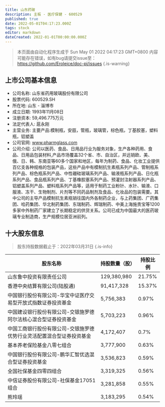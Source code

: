 ```yaml
---
title: 山东药玻
description: 主板 - 医疗保健 - 600529
published: true
date: 2022-05-01T04:17:23.000Z
tags: stock
editor: markdown
dateCreated: 2022-01-01T00:00:00.000Z
---
```


> 本页面由自动化程序生成于 Sun May 01 2022 04:17:23 GMT+0800
> 内容可能存在错误，如有bug请提交issue至：https://github.com/Eroleice/doc-pi/issues
{.is-warning}

## 上市公司基本信息
- 公司名称: 山东省药用玻璃股份有限公司
- 股票代码: 600529.SH
- 所在地: 山东 - 淄博市
- 成立日期: 1993年11月08日
- 注册资本: 59,496.775万元
- 法定代表人: 扈永刚
- 主营业务: 主要产品:模制瓶，安瓿，管瓶，玻璃管，棕色瓶，丁基胶塞，塑料瓶，铝塑盖
- 公司官网: www.pharmglass.com
- 公司介绍: 公司以医药、食品、日用品行业为服务对象，生产各种药用、食品、日用品包装材料,产品市场覆盖32个省、市、自治区，并远销欧、美、俄、日、韩、东南亚等60多个国家和地区，每年为制药、食品、化妆工业提供百亿支各种规格的包装产品，这些产品中有模制抗生素瓶系列产品、管制瓶系列产品、棕色瓶系列产品、中性硼硅玻璃系列产品、输液瓶系列产品、日化瓶系列产品、食品瓶系列产品、丁基橡胶塞系列产品、预灌封注射器系列产品、铝塑盖系列产品、塑料瓶系列产品等，适用于制药工业粉针、水针、输液、口服液、冻干、生物制剂、片剂等不同药品制剂及食品、化妆品的包装需要。其中公司的主导产品模制抗生素瓶销往国内外各制药企业，与上药集团、广药集团、哈药集团、华北制药集团、东瑞制药、辉瑞制药、中美上海施贵宝等1200多家中外制药厂家建立了长期稳定的供货关系。公司已成为中国最大的医药玻璃专业制造商，生产规模位居亚洲前列。


## 十大股东信息
> 股东持股数据截止于：2022年03月31日
{.is-info}

| 股东名称 | 持股数量（股） | 持股比例 |
| --- | --- | --- |
| 山东鲁中投资有限责任公司 | 129,380,980 | 21.75% |
| 香港中央结算有限公司(陆股通) | 91,417,328 | 15.37% |
| 中国银行股份有限公司-华宝中证医疗交易型开放式指数证券投资基金 | 5,756,383 | 0.97% |
| 中国建设银行股份有限公司-交银施罗德阿尔法核心混合型证券投资基金 | 5,703,223 | 0.96% |
| 中国工商银行股份有限公司-交银施罗德优势行业灵活配置混合型证券投资基金 | 4,172,407 | 0.7% |
| 基本养老保险基金八零七组合 | 3,777,900 | 0.63% |
| 中国银行股份有限公司-鹏华汇智优选混合型证券投资基金 | 3,536,823 | 0.59% |
| 全国社保基金四零四组合 | 3,319,325 | 0.56% |
| 中信证券股份有限公司-社保基金17051组合 | 3,281,858 | 0.55% |
| 熊玲瑶 | 3,183,295 | 0.54% |




